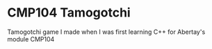 # CMP104 Tamogotchi
 Tamogotchi game I made when I was first learning C++ for Abertay's module CMP104
